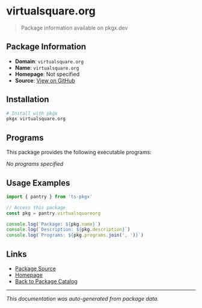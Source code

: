 # virtualsquare.org

> Package information available on pkgx.dev

## Package Information

- **Domain**: `virtualsquare.org`
- **Name**: `virtualsquare.org`
- **Homepage**: Not specified
- **Source**: [View on GitHub](https://github.com/pkgxdev/pantry/tree/main/projects/virtualsquare.org/package.yml)

## Installation

```bash
# Install with pkgx
pkgx virtualsquare.org
```

## Programs

This package provides the following executable programs:

*No programs specified*

## Usage Examples

```typescript
import { pantry } from 'ts-pkgx'

// Access this package
const pkg = pantry.virtualsquareorg

console.log(`Package: ${pkg.name}`)
console.log(`Description: ${pkg.description}`)
console.log(`Programs: ${pkg.programs.join(', ')}`)
```

## Links

- [Package Source](https://github.com/pkgxdev/pantry/tree/main/projects/virtualsquare.org/package.yml)
- [Homepage](#)
- [Back to Package Catalog](../package-catalog.md)

---

*This documentation was auto-generated from package data.*
